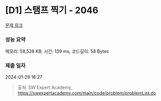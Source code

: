# [D1] 스탬프 찍기 - 2046 

[문제 링크](https://swexpertacademy.com/main/code/problem/problemDetail.do?contestProbId=AV5QKdT6AyYDFAUq) 

### 성능 요약

메모리: 58,528 KB, 시간: 139 ms, 코드길이: 58 Bytes

### 제출 일자

2024-01-29 16:27



> 출처: SW Expert Academy, https://swexpertacademy.com/main/code/problem/problemList.do